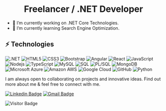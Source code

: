 <h1 align="center">Freelancer / .NET Developer</h1>


- 🔭 I’m currently working on .NET Core Technologies.
- 🌱 I’m currently learning Search Engine Optimization.

## ⚡ Technologies

![.NET](https://img.shields.io/badge/-.NET-black?style=flat-square&logo=.net)
![HTML5](https://img.shields.io/badge/-HTML5-E34F26?style=flat-square&logo=html5&logoColor=white)
![CSS3](https://img.shields.io/badge/-CSS3-1572B6?style=flat-square&logo=css3)
![Bootstrap](https://img.shields.io/badge/-Bootstrap-563D7C?style=flat-square&logo=bootstrap)
![Angular](https://img.shields.io/badge/-Angular-black?style=flat-square&logo=angular)
![React](https://img.shields.io/badge/-React-black?style=flat-square&logo=react)
![JavaScript](https://img.shields.io/badge/-JavaScript-black?style=flat-square&logo=javascript)
![Nodejs](https://img.shields.io/badge/-Nodejs-black?style=flat-square&logo=Node.js)
![TypeScript](https://img.shields.io/badge/-TypeScript-007ACC?style=flat-square&logo=typescript)
![MySQL](https://img.shields.io/badge/-MySQL-black?style=flat-square&logo=mysql)
![SQL](https://img.shields.io/badge/-SQL-black?style=flat-square&logo=sql)
![PL/SQL](https://img.shields.io/badge/-PL/SQL-black?style=flat-square&logo=PL/SQL)
![MongoDB](https://img.shields.io/badge/-MongoDB-black?style=flat-square&logo=mongodb)
![Microsoft Azure](https://img.shields.io/badge/Microsoft%20Azure-232F7E?style=flat-square&logo=microsoft-azure)
![Amazon AWS](https://img.shields.io/badge/Amazon%20AWS-232F3E?style=flat-square&logo=amazon-aws)
![Google Cloud](https://img.shields.io/badge/Google%20Cloud-black?style=flat-square&logo=google-cloud)
![GitHub](https://img.shields.io/badge/-GitHub-181717?style=flat-square&logo=github)
![Python](https://img.shields.io/badge/-Python-black?style=flat-square&logo=Python)


I am always open to collaborating on projects and innovative ideas. Find out more about me & feel free to connect with me.

[![Linkedin Badge](https://img.shields.io/badge/-Pramodie.Dharmasena-blue?style=flat-square&logo=Linkedin&logoColor=white&link=https://www.linkedin.com/in/pramodie-d-49371a220)](https://www.linkedin.com/in/pramodie-d-49371a220)
[![Gmail Badge](https://img.shields.io/badge/-adpramodie@gmail.com-c14438?style=flat-square&logo=Gmail&logoColor=white&link=mailto:adpramodie@gmail.com)](mailto:adpramodie@gmail.com)

![Visitor Badge](https://visitor-badge.laobi.icu/badge?page_id=Pramodie)
